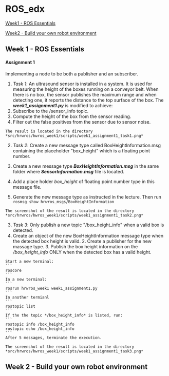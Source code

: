 # ROS_edx

[Week1 - ROS Essentials](#week1)

[Week2 - Build your own robot environment](#week2)

## <a name="week1"> Week 1 - ROS Essentials</a>




#### Assignment 1
Implementing a node to be both a publisher and an subscriber.
1. _Task 1_:
	An ultrasound sensor is installed in a system. It is used for measuring the height of the boxes running on a conveyor belt. When there is no box, the sensor publishes the maximum range and when detecting one, it reports the distance to the top surface of the box. The  ***week1_assignment1.py*** is modified to achieve:
  1. Subscribe to the /sensor_info topic.
  2. Compute the height of the box from the sensor reading.
  3. Filter out the false positives from the sensor due to sensor noise.

	The result is located in the directory *src/hrwros/hwros_week1/scripts/week1_assignment1_task1.png*
2. _Task 2_: Create a new message type called BoxHeightInformation.msg containing the placeholder "box_height" which is a floating point number.
  1. Create a new message type ***BoxHeightInformation.msg*** in the same folder where ***SensorInformation.msg*** file is located.

  2. Add a place holder *box_height* of floating point number type in this message file.

  3. Generate the new message type as instructed in the lecture. Then run
	```
	rosmsg show hrwros_msgs/BoxHeightInformation
	```

	The screenshot of the result is located in the directory *src/hrwros/hwros_week1/scripts/week1_assignment1_task2.png*
3. _Task 3_: Only publish a new topic "/box_height_info" when a valid box is detected.
  1. Create an object of the new BoxHeightInformation message type when the detected box height is valid.
	2. Create a publisher for the new massage type.
	3. Publish the box height information on the */box_height_info* ONLY when the detected box has a valid height.

	Start a new terminal:
	```
	roscore
	```
	In a new terminal:
	```
	rosrun hrwros_week1 week1_assignment1.py
	```
	In another termianl
	```
	rostopic list
	```
	If the the topic */box_height_info* is listed, run:
	```
	rostopic info /box_height_info
	rostopic echo /box_height_info
	```
	After 5 messages, terminate the execution.

	The screenshot of the result is located in the directory *src/hrwros/hwros_week1/scripts/week1_assignment1_task3.png*



## <a name="week2"> Week 2 - Build your own robot environment </a>
